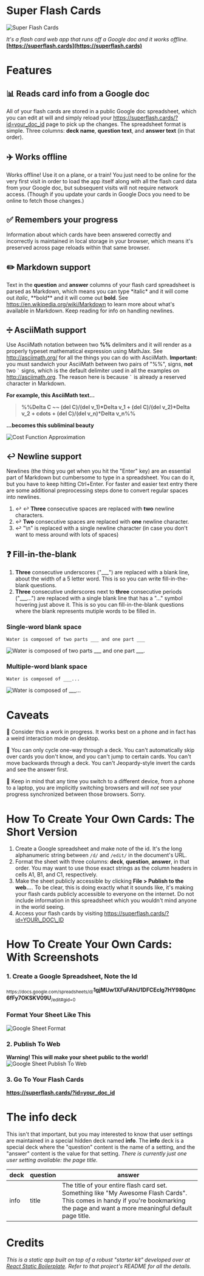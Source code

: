 # Super Flash Cards
![Super Flash Cards](https://pd93f014.s3.amazonaws.com/super-flash-cards-screenshot.jpg)

*It's a flash card web app that runs off a Google doc and it works offline.* **[https://superflash.cards](https://superflash.cards)**

# Features
## :bar_chart: Reads card info from a Google doc
All of your flash cards are stored in a public Google doc spreadsheet, which you
can edit at will and simply reload your https://superflash.cards/?id=your_doc_id page to
pick up the changes. The spreadsheet format is simple. Three columns: **deck
name**, **question text**, and **answer text** (in that order).

## :airplane: Works offline
Works offline! Use it on a plane, or a train! You just need to be online for the
very first visit in order to load the app itself along with all the flash card data
from your Google doc, but subsequent visits will not require network access.
(Though if you update your cards in Google Docs you need to be online to fetch
those changes.)

## :white_check_mark: Remembers your progress
Information about which cards have been answered correctly and incorrectly is
maintained in local storage in your browser, which means it's preserved across
page reloads within that same browser.

## :pencil2: Markdown support
Text in the **question** and **answer** columns of your flash card spreadsheet
is parsed as Markdown, which means you can type \*italic\* and it will come out
*italic*, \*\*bold\*\* and it will come out **bold**. See
https://en.wikipedia.org/wiki/Markdown to learn more about what's available in
Markdown. Keep reading for info on handling newlines.

## :heavy_division_sign: AsciiMath support
Use AsciiMath notation between two **%%** delimiters and it will render as a
properly typeset mathematical expression using MathJax. See
http://asciimath.org/ for all the things you can do with AsciiMath.
**Important:** you must sandwich your AsciiMath between two pairs of "%%",
signs, **not** two <code>\`</code> signs, which is the default delimiter used in all
the examples on http://asciimath.org. The reason here is because <code>\`</code>
is already a reserved character in Markdown.

**For example, this AsciiMath text...**

> **%%Delta C ~~ (del C)/(del v\_1)\*Delta v\_1 + (del C)/(del v\_2)\*Delta v\_2 + cdots + (del C)/(del v\_n)\*Delta v\_n%%**

**...becomes this subliminal beauty**

![Cost Function Approximation](https://s3.amazonaws.com/pd93f014/math-equation-1.png)

## :leftwards_arrow_with_hook: Newline support
Newlines (the thing you get when you hit the "Enter" key) are an essential part
of Markdown but cumbersome to type in a spreadsheet. You can do it, but you
have to keep hitting Ctrl+Enter. For faster and easier text entry there are some
additional preprocessing steps done to convert regular spaces into newlines.

1. :leftwards_arrow_with_hook: :leftwards_arrow_with_hook: **Three** consecutive spaces are replaced with **two** newline characters.
2. :leftwards_arrow_with_hook: **Two** consecutive spaces are replaced with **one** newline character.
3. :leftwards_arrow_with_hook: "\n" is replaced with a single newline
   character (in case you don't want to mess around with lots of spaces)

## :question: Fill-in-the-blank
1. **Three** consecutive underscores ("\_\_\_") are replaced with a blank line,
   about the width of a 5 letter word. This is so you can write
   fill-in-the-blank questions.
2. **Three** consecutive underscores next to **three** consecutive periods
   ("\_\_\_...") are replaced with a single blank line that has a "&hellip;"
   symbol hovering just above it. This is so you can fill-in-the-blank questions
   where the blank represents mutiple words to be filled in.

### Single-word blank space
`Water is composed of two parts ___ and one part ___`

![Water is composed of two parts \_\_\_ and one part \_\_\_.](https://pd93f014.s3.amazonaws.com/super-flash-cards-blank-space-single-shadow.png?v=2)

### Multiple-word blank space

`Water is composed of ___...`

![Water is composed of \_\_\_...](https://pd93f014.s3.amazonaws.com/super-flash-cards-blank-space-dots-shadow.png?v=2)

# Caveats
:construction: Consider this a work in progress. It works best on a phone and
in fact has a weird interaction mode on desktop.

:repeat: You can only cycle one-way through a deck. You can't automatically
skip over cards you don't know, and you can't jump to certain cards. You can't
move backwards through a deck. You can't Jeopardy-style invert the cards and
see the answer first.

:floppy_disk: Keep in mind that any time you switch to a different device,  from
a phone to a laptop, you are implicitly switching browsers and will *not* see
your progress synchronized between those browsers. Sorry.

# How To Create Your Own Cards: The Short Version

1. Create a Google spreadsheet and make note of the id. It's the long
   alphanumeric string between `/d/` and `/edit/` in the document's URL.
2. Format the sheet with three columns: **deck**, **question**, **answer**, in
   that order. You may want to use those exact strings as the column headers in
   cells A1, B1, and C1, respectively.
3. Make the sheet publicly accessible by clicking **File > Publish to the
   web...**. To be clear, this is doing exactly what it sounds like, it's
   making your flash cards publicly accessible to everyone on the internet. Do
   not include information in this spreadsheet which you wouldn't mind anyone
   in the world seeing.
4. Access your flash cards by visiting https://superflash.cards/?id=YOUR\_DOC\_ID
   
# How To Create Your Own Cards: With Screenshots
### 1. Create a Google Spreadsheet, Note the Id
<sub>https:</sub><sub>//docs.google.com/spreadsheets/d/</sub>**1gjMUw1XFuFAhU1DFCEcIg7HY980pnc6fFy7OKSKV09U**<sub>/edit#gid=0</sub>

### Format Your Sheet Like This
![Google Sheet Format](https://pd93f014.s3.amazonaws.com/flash-cards-example-spreadsheet.png)

### 2. Publish To Web
**Warning! This will make your sheet public to the world!**
![Google Sheet Publish To Web](https://pd93f014.s3.amazonaws.com/flash-cards-static-app-publish-to-web-combined.png)

### 3. Go To Your Flash Cards
**https://superflash.cards/?id=your_doc_id**

# The **info** deck
This isn't that important, but you may interested to know that user settings are
maintained in a special hidden deck named **info**. The **info** deck is a
special deck where the "question" content is the name of a setting, and the
"answer" content is the value for that setting. _There is currently just one
user setting available: the page title._

| deck | question | answer |
| ---- | -------- | ------ |
| info | title    | The title of your entire flash card set. Something like "My Awesome Flash Cards". This comes in handy if you're bookmarking the page and want a more meaningful default page title. |

# Credits
*This is a static app built on top of a robust "starter kit" developed over at
[React Static Boilerplate](https://github.com/koistya/react-static-boilerplate).
Refer to that project's README for all the details.*
